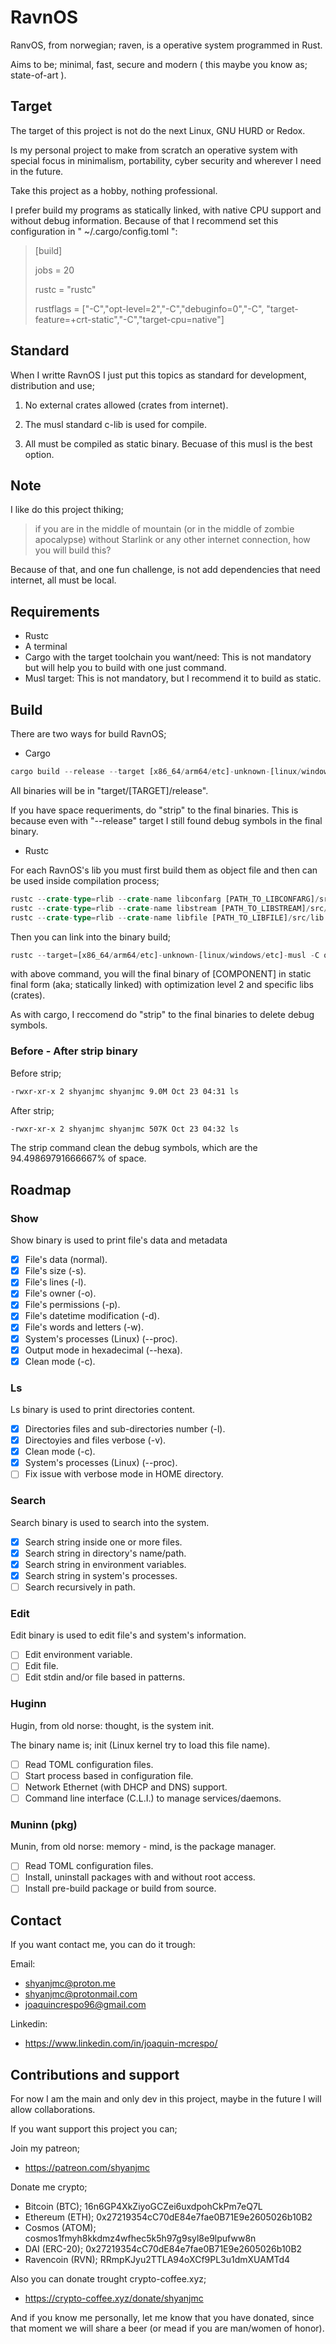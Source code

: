 # RavnOS
RanvOS, from norwegian; raven,  is a operative system programmed in Rust.

Aims to be; minimal, fast, secure and modern ( this maybe you know as; state-of-art ).

## Target
The target of this project is not do the next Linux, GNU HURD or Redox. 

Is my personal project to make from scratch an operative system with special focus in minimalism, portability, cyber security and wherever I need in the future.

Take this project as a hobby, nothing professional.

I prefer build my programs as statically linked, with native CPU support and without debug information. Because of that I recommend set this configuration in " ~/.cargo/config.toml ":

> \[build]
> 
> jobs = 20
> 
> rustc = "rustc"
> 
> rustflags = ["-C","opt-level=2","-C","debuginfo=0","-C", "target-feature=+crt-static","-C","target-cpu=native"]

## Standard

When I writte RavnOS I just put this topics as standard for development, distribution and use;

1. No external crates allowed (crates from internet).

2. The musl standard c-lib is used for compile.

3. All must be compiled as static binary. Becuase of this musl is the best option.

## Note
I like do this project thiking; 

> if you are in the middle of mountain (or in the middle of zombie apocalypse) without Starlink or any other internet connection, how you will build this?

Because of that, and one fun challenge, is not add dependencies that need internet, all must be local. 

## Requirements 
- Rustc
- A terminal
- Cargo with the target toolchain you want/need: This is not mandatory but will help you to build with one just command.
- Musl target: This is not mandatory, but I recommend it to build as static.

## Build

There are two ways for build RavnOS;

- Cargo

```rust
cargo build --release --target [x86_64/arm64/etc]-unknown-[linux/windows/etc]-musl
```

All binaries will be in "target/\[TARGET]/release".

If you have space requeriments, do "strip" to the final binaries. This is because even with "--release" target I still found debug symbols in the final binary.

- Rustc

For each RavnOS's lib you must first build them as object file and then can be used inside compilation process;

```rust
rustc --crate-type=rlib --crate-name libconfarg [PATH_TO_LIBCONFARG]/src/lib.rs -o libconfarg.rlib
rustc --crate-type=rlib --crate-name libstream [PATH_TO_LIBSTREAM]/src/lib.rs -o libstream.rlib
rustc --crate-type=rlib --crate-name libfile [PATH_TO_LIBFILE]/src/lib.rs -o libfile.rlib
```

Then you can link into the binary build;

```rust
rustc --target=[x86_64/arm64/etc]-unknown-[linux/windows/etc]-musl -C opt-level=2 -C target-feature=+crt-static --extern libconfarg=libconfarg.rlib --extern libfile=libfile.rlib --extern libstream=libstream.rlib [COMPONENT]/src/main.rs -o [final_name]
```

with above command, you will the final binary of [COMPONENT] in static final form (aka; statically linked) with optimization level 2 and specific libs (crates).

As with cargo, I reccomend do "strip" to the final binaries to delete debug symbols.

### Before - After strip binary

Before strip;
```bash
-rwxr-xr-x 2 shyanjmc shyanjmc 9.0M Oct 23 04:31 ls
```

After strip;
```bash
-rwxr-xr-x 2 shyanjmc shyanjmc 507K Oct 23 04:32 ls
```

The strip command clean the debug symbols, which are the 94.49869791666667% of space.

## Roadmap

### Show

Show binary is used to print file's data and metadata

- [X] File's data (normal).
- [X] File's size (-s).
- [X] File's lines (-l).
- [X] File's owner (-o).
- [X] File's permissions (-p).
- [X] File's datetime modification (-d).
- [X] File's words and letters (-w).
- [X] System's processes (Linux) (--proc).
- [X] Output mode in hexadecimal (--hexa).
- [X] Clean mode (-c).

### Ls

Ls binary is used to print directories content.

- [X] Directories files and sub-directories number (-l).
- [X] Directoyies and files verbose (-v).
- [X] Clean mode (-c).
- [X] System's processes (Linux) (--proc).
- [ ] Fix issue with verbose mode in HOME directory.

### Search

Search binary is used to search into the system.

- [X] Search string inside one or more files.
- [X] Search string in directory's name/path.
- [X] Search string in environment variables.
- [X] Search string in system's processes.
- [ ] Search recursively in path.

### Edit

Edit binary is used to edit file's and system's information.

- [ ] Edit environment variable.
- [ ] Edit file.
- [ ] Edit stdin and/or file based in patterns.

### Huginn 

Hugin, from old norse: thought, is the system init.

The binary name is; init (Linux kernel try to load this file name).

- [ ] Read TOML configuration files.
- [ ] Start process based in configuration file.
- [ ] Network Ethernet (with DHCP and DNS) support.
- [ ] Command line interface (C.L.I.) to manage services/daemons.

### Muninn (pkg)

Munin, from old norse: memory - mind, is the package manager.

- [ ] Read TOML configuration files.
- [ ] Install, uninstall packages with and without root access.
- [ ] Install pre-build package or build from source.

## Contact
If you want contact me, you can do it trough:

Email:

- shyanjmc@proton.me
- shyanjmc@protonmail.com
- joaquincrespo96@gmail.com

Linkedin:

- https://www.linkedin.com/in/joaquin-mcrespo/ 

## Contributions and support

For now I am the main and only dev in this project, maybe in the future I will allow collaborations. 

If you want support this project you can;

Join my patreon;

- https://patreon.com/shyanjmc

Donate me crypto;

- Bitcoin (BTC); 16n6GP4XkZiyoGCZei6uxdpohCkPm7eQ7L
- Ethereum (ETH); 0x27219354cC70dE84e7fae0B71E9e2605026b10B2
- Cosmos (ATOM); cosmos1fmyh8kkdmz4wfhec5k5h97g9syl8e9lpufww8n
- DAI (ERC-20); 0x27219354cC70dE84e7fae0B71E9e2605026b10B2
- Ravencoin (RVN); RRmpKJyu2TTLA94oXCf9PL3u1dmXUAMTd4

Also you can donate trought crypto-coffee.xyz;

- https://crypto-coffee.xyz/donate/shyanjmc

And if you know me personally, let me know that you have donated, since that moment we will share a beer (or mead if you are man/women of honor).
